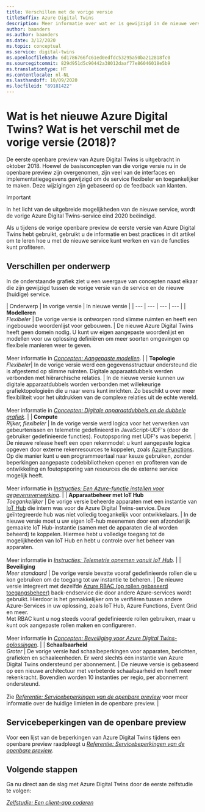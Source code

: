 ```yaml
---
title: Verschillen met de vorige versie
titleSuffix: Azure Digital Twins
description: Meer informatie over wat er is gewijzigd in de nieuwe versie van Azure Digital Twins
author: baanders
ms.author: baanders
ms.date: 3/12/2020
ms.topic: conceptual
ms.service: digital-twins
ms.openlocfilehash: 6d1786766fc61ed0edfdc53295a50ba212818fc0
ms.sourcegitcommit: 829d951d5c90442a38012daaf77e86046018e5b9
ms.translationtype: HT
ms.contentlocale: nl-NL
ms.lasthandoff: 10/09/2020
ms.locfileid: "89181422"
---
```

# <a name="what-is-the-new-azure-digital-twins-how-is-it-different-from-the-previous-version-2018"></a>Wat is het nieuwe Azure Digital Twins? Wat is het verschil met de vorige versie (2018)?

De eerste openbare preview van Azure Digital Twins is uitgebracht in oktober 2018. Hoewel de basisconcepten van die vorige versie nu in de openbare preview zijn overgenomen, zijn veel van de interfaces en implementatiegegevens gewijzigd om de service flexibeler en toegankelijker te maken. Deze wijzigingen zijn gebaseerd op de feedback van klanten.

> [!IMPORTANT]
> In het licht van de uitgebreide mogelijkheden van de nieuwe service, wordt de vorige Azure Digital Twins-service eind 2020 beëindigd.

Als u tijdens de vorige openbare preview de eerste versie van Azure Digital Twins hebt gebruikt, gebruikt u de informatie en best practices in dit artikel om te leren hoe u met de nieuwe service kunt werken en van de functies kunt profiteren.

## <a name="differences-by-topic"></a>Verschillen per onderwerp

In de onderstaande grafiek ziet u een weergave van concepten naast elkaar die zijn gewijzigd tussen de vorige versie van de service en de nieuwe (huidige) service.

| Onderwerp | In vorige versie | In nieuwe versie |
| --- | --- | --- | --- |
| **Modelleren**<br>*Flexibeler* | De vorige versie is ontworpen rond slimme ruimten en heeft een ingebouwde woordenlijst voor gebouwen. | De nieuwe Azure Digital Twins heeft geen domein nodig. U kunt uw eigen aangepaste woordenlijst en modellen voor uw oplossing definiëren om meer soorten omgevingen op flexibele manieren weer te geven.<br><br>Meer informatie in [*Concepten: Aangepaste modellen*](concepts-models.md). |
| **Topologie**<br>*Flexibeler*| In de vorige versie werd een gegevensstructuur ondersteund die is afgestemd op slimme ruimten. Digitale apparaatdubbels werden verbonden met hiërarchische relaties. | In de nieuwe versie kunnen uw digitale apparaatdubbels worden verbonden met willekeurige grafiektopologieën die u naar wens kunt inrichten. Zo beschikt u over meer flexibiliteit voor het uitdrukken van de complexe relaties uit de echte wereld.<br><br>Meer informatie in [*Concepten: Digitale apparaatdubbels en de dubbele grafiek*](concepts-twins-graph.md). |
| **Compute**<br>*Rijker, flexibeler* | In de vorige versie werd logica voor het verwerken van gebeurtenissen en telemetrie gedefinieerd in JavaScript-UDF's (door de gebruiker gedefinieerde functies). Foutopsporing met UDF's was beperkt. | De nieuwe release heeft een open rekenmodel: u kunt aangepaste logica opgeven door externe rekenresources te koppelen, zoals [Azure Functions](../azure-functions/functions-overview.md). Op die manier kunt u een programmeertaal naar keuze gebruiken, zonder beperkingen aangepaste codebibliotheken openen en profiteren van de ontwikkeling en foutopsporing van resources die de externe service mogelijk heeft.<br><br>Meer informatie in [*Instructies: Een Azure-functie instellen voor gegevensverwerking*](how-to-create-azure-function.md). |
| **Apparaatbeheer met IoT Hub**<br>*Toegankelijker* | De vorige versie beheerde apparaten met een instantie van [IoT Hub](../iot-hub/about-iot-hub.md) die intern was voor de Azure Digital Twins-service. Deze geïntegreerde hub was niet volledig toegankelijk voor ontwikkelaars. | In de nieuwe versie moet u uw eigen IoT-hub meenemen door een afzonderlijk gemaakte IoT Hub-instantie (samen met de apparaten die al worden beheerd) te koppelen. Hiermee hebt u volledige toegang tot de mogelijkheden van IoT Hub en hebt u controle over het beheer van apparaten.<br><br>Meer informatie in [*Instructies: Telemetrie opnemen vanuit IoT Hub*](how-to-ingest-iot-hub-data.md). |
| **Beveiliging**<br>*Meer standaard* | De vorige versie bevatte vooraf gedefinieerde rollen die u kon gebruiken om de toegang tot uw instantie te beheren. | De nieuwe versie integreert met dezelfde [Azure RBAC (op rollen gebaseerd toegangsbeheer)](../role-based-access-control/overview.md) back-endservice die door andere Azure-services wordt gebruikt. Hierdoor is het gemakkelijker om te verifiëren tussen andere Azure-Services in uw oplossing, zoals IoT Hub, Azure Functions, Event Grid en meer.<br>Met RBAC kunt u nog steeds vooraf gedefinieerde rollen gebruiken, maar u kunt ook aangepaste rollen maken en configureren.<br><br>Meer informatie in [*Concepten: Beveiliging voor Azure Digital Twins-oplossingen*](concepts-security.md). |
| **Schaalbaarheid**<br>*Groter* | De vorige versie had schaalbeperkingen voor apparaten, berichten, grafieken en schaaleenheden. Er werd slechts één instantie van Azure Digital Twins ondersteund per abonnement.  | De nieuwe versie is gebaseerd op een nieuwe architectuur met verbeterde schaalbaarheid en heeft meer rekenkracht. Bovendien worden 10 instanties per regio, per abonnement ondersteund.<br><br>Zie [*Referentie: Servicebeperkingen van de openbare preview*](reference-service-limits.md) voor meer informatie over de huidige limieten in de openbare preview. |

## <a name="service-limits-in-public-preview"></a>Servicebeperkingen van de openbare preview

Voor een lijst van de beperkingen van Azure Digital Twins tijdens een openbare preview raadpleegt u [*Referentie: Servicebeperkingen van de openbare preview*](reference-service-limits.md).

## <a name="next-steps"></a>Volgende stappen

Ga nu direct aan de slag met Azure Digital Twins door de eerste zelfstudie te volgen:

[*Zelfstudie: Een client-app coderen*](tutorial-code.md)